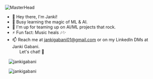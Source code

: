 ![MasterHead](https://cdnb.artstation.com/p/assets/images/images/048/282/733/original/exceptrea-gamerroom-1-revisioned-0.gif?1649761105)

- 👋 Hey there, I'm Janki!
- 🌱 Busy learning the magic of ML & AI.
- 👀 I'm up for teaming up on AI/ML projects that rock.
- ⚡ Fun fact:  Music heals 🎶✨
- 📫 Reach me at jankigabani01@gmail.com or on my LinkedIn DMs at Janki Gabani. <br/>&nbsp;&nbsp;&nbsp;&nbsp;&nbsp; Let's chat! 🚀

<!-- START_SECTION: daily-comment -->

<!-- 2024-01-11 -->
<!-- 2024-01-12 -->
<!-- 2024-01-13 -->
<!-- 2024-01-14 -->
<!-- 2024-01-15 -->
<!-- 2024-01-16 -->
<!-- 2024-01-17 -->
<!-- 2024-01-18 -->
<!-- 2024-01-19 -->
<!-- 2024-01-20 -->
<!-- 2024-01-21 -->
<!-- 2024-01-22 -->
<!-- 2024-01-23 -->
<!-- 2024-01-24 -->
<!-- 2024-01-25 -->
<!-- 2024-01-26 -->
<!-- 2024-01-27 -->
<!-- 2024-01-28 -->
<!-- 2024-01-29 --><!-- END_SECTION: daily-comment -->

  
<p>&nbsp;&nbsp;&nbsp;<img align="center" src="https://github-readme-stats.vercel.app/api?username=jankigabani&show_icons=true&locale=en" alt="jankigabani" /></p>

<p>&nbsp;&nbsp;&nbsp;<img align="center" src="https://github-readme-streak-stats.herokuapp.com/?user=jankigabani" alt="jankigabani" /></p>

